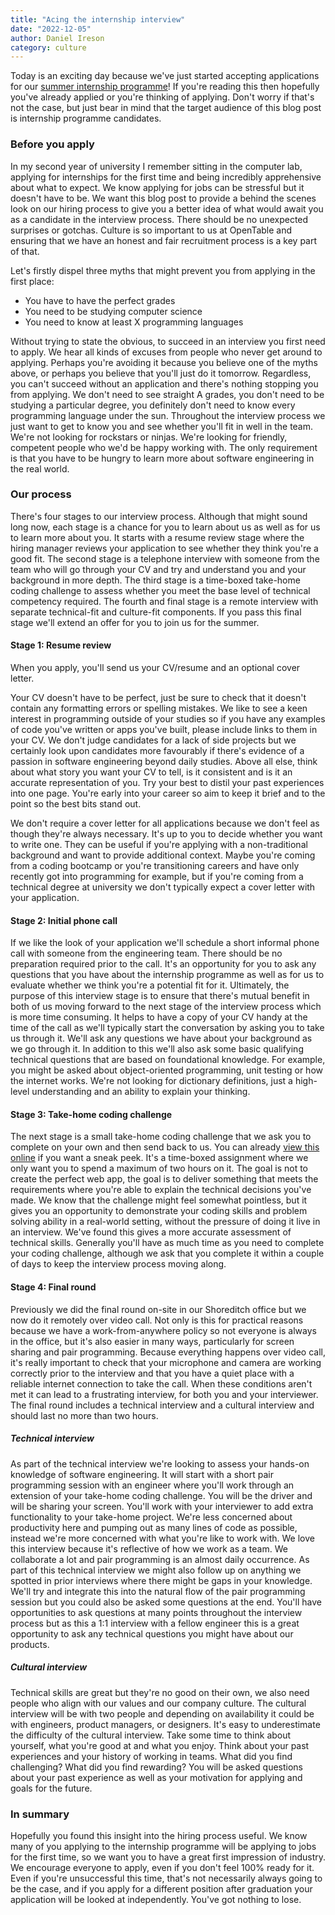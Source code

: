```yaml
---
title: "Acing the internship interview"
date: "2022-12-05"
author: Daniel Ireson
category: culture
---
```


Today is an exciting day because we've just started accepting applications for our [summer internship programme](https://boards.greenhouse.io/opentable/jobs/6510134002)! If you're reading this then hopefully you've already applied or you're thinking of applying. Don't worry if that's not the case, but just bear in mind that the target audience of this blog post is internship programme candidates.

### Before you apply

In my second year of university I remember sitting in the computer lab, applying for internships for the first time and being incredibly apprehensive about what to expect. We know applying for jobs can be stressful but it doesn't have to be. We want this blog post to provide a behind the scenes look on our hiring process to give you a better idea of what would await you as a candidate in the interview process. There should be no unexpected surprises or gotchas. Culture is so important to us at OpenTable and ensuring that we have an honest and fair recruitment process is a key part of that.

Let's firstly dispel three myths that might prevent you from applying in the first place:
- You have to have the perfect grades
- You need to be studying computer science
- You need to know at least X programming languages

Without trying to state the obvious, to succeed in an interview you first need to apply. We hear all kinds of excuses from people who never get around to applying. Perhaps you're avoiding it because you believe one of the myths above, or perhaps you believe that you'll just do it tomorrow. Regardless, you can't succeed without an application and there's nothing stopping you from applying. We don't need to see straight A grades, you don't need to be studying a particular degree, you definitely don't need to know every programming language under the sun. Throughout the interview process we just want to get to know you and see whether you'll fit in well in the team. We're not looking for rockstars or ninjas. We're looking for friendly, competent people who we'd be happy working with. The only requirement is that you have to be hungry to learn more about software engineering in the real world.

### Our process
There's four stages to our interview process. Although that might sound long now, each stage is a chance for you to learn about us as well as for us to learn more about you. It starts with a resume review stage where the hiring manager reviews your application to see whether they think you're a good fit. The second stage is a telephone interview with someone from the team who will go through your CV and try and understand you and your background in more depth. The third stage is a time-boxed take-home coding challenge to assess whether you meet the base level of technical competency required. The fourth and final stage is a remote interview with separate technical-fit and culture-fit components. If you pass this final stage we'll extend an offer for you to join us for the summer.

#### Stage 1: Resume review

When you apply, you'll send us your CV/resume and an optional cover letter.

Your CV doesn't have to be perfect, just be sure to check that it doesn't contain any formatting errors or spelling mistakes. We like to see a keen interest in programming outside of your studies so if you have any examples of code you've written or apps you've built, please include links to them in your CV. We don't judge candidates for a lack of side projects but we certainly look upon candidates more favourably if there's evidence of a passion in software engineering beyond daily studies. Above all else, think about what story you want your CV to tell, is it consistent and is it an accurate representation of you. Try your best to distil your past experiences into one page. You're early into your career so aim to keep it brief and to the point so the best bits stand out.

We don't require a cover letter for all applications because we don't feel as though they're always necessary. It's up to you to decide whether you want to write one. They can be useful if you're applying with a non-traditional background and want to provide additional context. Maybe you're coming from a coding bootcamp or you're transitioning careers and have only recently got into programming for example, but if you're coming from a technical degree at university we don't typically expect a cover letter with your application.

#### Stage 2: Initial phone call

If we like the look of your application we'll schedule a short informal phone call with someone from the engineering team. There should be no preparation required prior to the call. It's an opportunity for you to ask any questions that you have about the internship programme as well as for us to evaluate whether we think you're a potential fit for it. Ultimately, the purpose of this interview stage is to ensure that there's mutual benefit in both of us moving forward to the next stage of the interview process which is more time consuming. It helps to have a copy of your CV handy at the time of the call as we'll typically start the conversation by asking you to take us through it. We'll ask any questions we have about your background as we go through it. In addition to this we'll also ask some basic qualifying technical questions that are based on foundational knowledge. For example, you might be asked about object-oriented programming, unit testing or how the internet works. We're not looking for dictionary definitions, just a high-level understanding and an ability to explain your thinking.

#### Stage 3: Take-home coding challenge

The next stage is a small take-home coding challenge that we ask you to complete on your own and then send back to us. You can already [view this online](https://github.com/opentable/code-kata-shopping-cart) if you want a sneak peek. It's a time-boxed assignment where we only want you to spend a maximum of two hours on it. The goal is not to create the perfect web app, the goal is to deliver something that meets the requirements where you're able to explain the technical decisions you've made. We know that the challenge might feel somewhat pointless, but it gives you an opportunity to demonstrate your coding skills and problem solving ability in a real-world setting, without the pressure of doing it live in an interview. We've found this gives a more accurate assessment of technical skills. Generally you'll have as much time as you need to complete your coding challenge, although we ask that you complete it within a couple of days to keep the interview process moving along.

#### Stage 4: Final round

Previously we did the final round on-site in our Shoreditch office but we now do it remotely over video call. Not only is this for practical reasons because we have a work-from-anywhere policy so not everyone is always in the office, but it's also easier in many ways, particularly for screen sharing and pair programming. Because everything happens over video call, it's really important to check that your microphone and camera are working correctly prior to the interview and that you have a quiet place with a reliable internet connection to take the call. When these conditions aren't met it can lead to a frustrating interview, for both you and your interviewer. The final round includes a technical interview and a cultural interview and should last no more than two hours.

##### Technical interview

As part of the technical interview we're looking to assess your hands-on knowledge of software engineering. It will start with a short pair programming session with an engineer where you'll work through an extension of your take-home coding challenge. You will be the driver and will be sharing your screen. You'll work with your interviewer to add extra functionality to your take-home project. We're less concerned about productivity here and pumping out as many lines of code as possible, instead we're more concerned with what you're like to work with. We love this interview because it's reflective of how we work as a team. We collaborate a lot and pair programming is an almost daily occurrence. As part of this technical interview we might also follow up on anything we spotted in prior interviews where there might be gaps in your knowledge. We'll try and integrate this into the natural flow of the pair programming session but you could also be asked some questions at the end. You'll have opportunities to ask questions at many points throughout the interview process but as this a 1:1 interview with a fellow engineer this is a great opportunity to ask any technical questions you might have about our products.

##### Cultural interview

Technical skills are great but they're no good on their own, we also need people who align with our values and our company culture. The cultural interview will be with two people and depending on availability it could be with engineers, product managers, or designers. It's easy to underestimate the difficulty of the cultural interview. Take some time to think about yourself, what you're good at and what you enjoy. Think about your past experiences and your history of working in teams. What did you find challenging? What did you find rewarding? You will be asked questions about your past experience as well as your motivation for applying and goals for the future.

### In summary
Hopefully you found this insight into the hiring process useful. We know many of you applying to the internship programme will be applying to jobs for the first time, so we want you to have a great first impression of industry. We encourage everyone to apply, even if you don't feel 100% ready for it. Even if you're unsuccessful this time, that's not necessarily always going to be the case, and if you apply for a different position after graduation your application will be looked at independently. You've got nothing to lose.